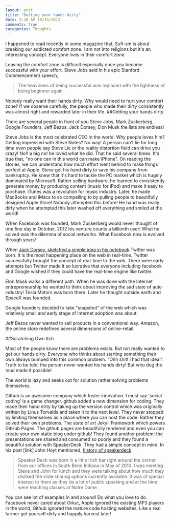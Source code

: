```yaml
---
layout: post
title: "Getting your hands dirty"
date: 2:30 AM 10/15/2012
comments: true
categories: Thoughts
---
```


I happened to read recently in some magazine that, Sufi-sm is about breaking our addicted comfort zone. I am not into religions but it's an interesting concept. Everyone lives in their comfort zone.

Leaving the comfort zone is difficult especially once you become successful with your effort.  Steve Jobs said in his epic Stanford Commencement speech,

> The heaviness of being successful was replaced with the lightness of being beginner again.

Nobody really want their hands dirty. Why would need to hurt your comfort zone? If we observe carefully, the people who made their dirty consistently was almost right and rewarded later in their life.
##Getting your hands dirty

There are several people in front of you Steve Jobs, Mark Zuckerberg, Google Founders, Jeff Bezos, Jack Dorsey, Elon Musk the lists are endless!

Steve Jobs is the most celebrated CEO in the world. Why people loves him? Getting impressed with Steve Notes? No way! A person can't lie for long time even people say Steve Lie or the reality distortion field can drive you crazy! No!! a big no! he loved what he did. That he said several times. It's true that, "no one can in this world can make iPhone". On reading the stories, we can understand how much effort went behind to make things perfect at Apple. Steve got his hand dirty to save his company from bankruptcy. He knew that it's hard to tackle the PC market  which is hugely dominated by Microsoft. Rather selling hardware, he learned to consistently generate money by producing content (music for iPod) and make it easy to purchase. iTunes was a revolution for music industry. Later, he made MacBooks and iMacs to so compelling to by pulling people to beautifully designed Apple Store! Nobody attempted this before! He hand was really dirty when he attempted this later washed off everything and smiled at the world!

When Facebook was founded, Mark Zuckerberg would never thought of one fine day in October, 2012 his venture counts a billionth user! What he solved was the dilemma of social networks. What Facebook now is evolved through years!

When [Jack Dorsey, sketched a simple idea in his notebook](http://m.flickr.com/#/photos/jackdorsey/182613360/sizes/l/) Twitter was born. It is the most happening place on the web in real-time. Twitter successfully brought the concept of real-time to the web. There were early attempts but Twitter made it so lucrative that everyone including facebook and Google wished if they could have the real-time engine like twitter.

Elon Musk walks a different path. When he was done with the Internet entrepreneurship he wanted to think about improving the sad state of auto industry! Tesla Motors was born there. Later he thought outside earth and SpaceX was founded.

Google founders decided to take "snapshot" of the web which was relatively small and early stage of Internet adoption was about. 

Jeff Bezoz never wanted to sell products in a conventional way. Amazon, the online store redefined several dimensions of online-retail.

##Scratching Own Itch

Most of the people know there are problems exists. But not really wanted to get our hands dirty. Everyone who thinks about starting something their own always bumped into this common problem. "Ohh shit! I had that idea!". Truth to be told, the person never wanted his hands dirty! But who dug the mud made it possible!

The world is lazy and seeks out for solution rather solving problems themselves.

Github is an awesome company which foster innovation. I must say 'social coding' is a game changer.  github added a new dimension for coding. They made their hand dirty by taking up the version control which was originally written by Linus Torvalds and taken it to the next level. They never stopped by limiting themselves as a place where you can host the code. Rather they solved their own problems. The state of art Jekyll Framework which powers GitHub Pages. The github pages are beautifully rendered and even you can create your own static blog under github! They found another problem; the presentations are shared and consumed so poorly and they found a beautiful solution with SpeakerDeck. They had a simple concept in mind. In his post [link] John Hoyt mentioned, [history of speakerdeck](http://theprogrammingbutler.com/blog/archives/2011/10/03/the-history-of-speaker-deck/)

>Speaker Deck was born in a little Irish bar right around the corner from our offices in South Bend Indiana in May of 2010. I was meeting Steve and John for lunch and they were talking about how much they disliked the slide sharing options currently available. It was of special interest to them as they do a lot of public speaking and at the time were teaching classes at Notre Dame.

You can see lot of examples in and around! Do what you love to do. Facebook never cared about Orkut, Apple ignored the existing MP3 players in the world, Github ignored the mature code hosting websites. Like a real farmer get yourself dirty and happily harvest later!